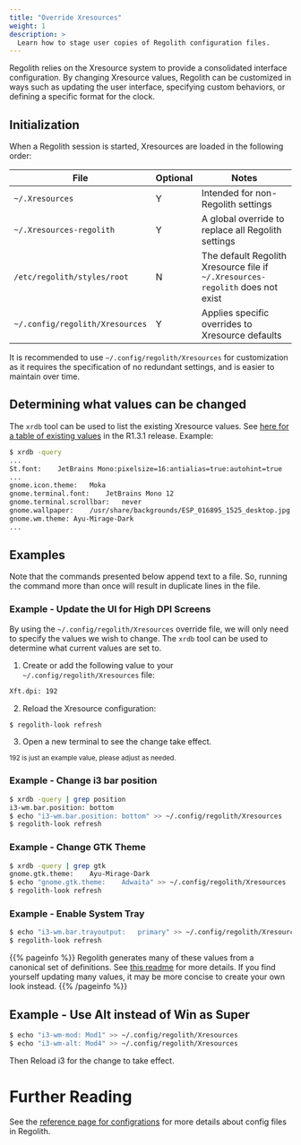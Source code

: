 ```yaml
---
title: "Override Xresources"
weight: 1
description: >
  Learn how to stage user copies of Regolith configuration files.
---
```


Regolith relies on the Xresource system to provide a consolidated interface configuration.  By changing Xresource values, Regolith can be customized in ways such as updating the user interface, specifying custom behaviors, or defining a specific format for the clock.

## Initialization

When a Regolith session is started, Xresources are loaded in the following order:

| File | Optional | Notes |
| ---- | -------- | ----- |
| `~/.Xresources` | Y | Intended for non-Regolith settings |
| `~/.Xresources-regolith` | Y | A global override to replace all Regolith settings |
| `/etc/regolith/styles/root` | N | The default Regolith Xresource file if `~/.Xresources-regolith` does not exist |
| `~/.config/regolith/Xresources` | Y | Applies specific overrides to Xresource defaults |

It is recommended to use `~/.config/regolith/Xresources` for customization as it requires the specification of no redundant settings, and is easier to maintain over time.

## Determining what values can be changed

The `xrdb` tool can be used to list the existing Xresource values.  See [here for a table of existing values](../../reference/xresources) in the R1.3.1 release.  Example:

```bash
$ xrdb -query 
...
St.font:	JetBrains Mono:pixelsize=16:antialias=true:autohint=true
...
gnome.icon.theme:	Moka
gnome.terminal.font:	JetBrains Mono 12
gnome.terminal.scrollbar:	never
gnome.wallpaper:	/usr/share/backgrounds/ESP_016895_1525_desktop.jpg
gnome.wm.theme:	Ayu-Mirage-Dark
...
```

## Examples
Note that the commands presented below append text to a file.  So, running the command more than once will result in duplicate lines in the file.

### Example - Update the UI for High DPI Screens

By using the `~/.config/regolith/Xresources` override file, we will only need to specify the values we wish to change.  The `xrdb` tool can be used to determine what current values are set to.

1. Create or add the following value to your `~/.config/regolith/Xresources` file:
```bash
Xft.dpi: 192
```
2. Reload the Xresource configuration:
```bash
$ regolith-look refresh
```
3. Open a new terminal to see the change take effect.

<sub>192 is just an example value, please adjust as needed.</sub>

### Example - Change i3 bar position

```bash
$ xrdb -query | grep position
i3-wm.bar.position:	bottom
$ echo "i3-wm.bar.position:	bottom" >> ~/.config/regolith/Xresources
$ regolith-look refresh
```

### Example - Change GTK Theme

```bash
$ xrdb -query | grep gtk
gnome.gtk.theme:	Ayu-Mirage-Dark
$ echo "gnome.gtk.theme:	Adwaita" >> ~/.config/regolith/Xresources
$ regolith-look refresh
```

### Example - Enable System Tray

```bash
$ echo "i3-wm.bar.trayoutput:	primary" >> ~/.config/regolith/Xresources
$ regolith-look refresh
```

{{% pageinfo %}}
Regolith generates many of these values from a canonical set of definitions.  See [this readme](https://github.com/regolith-linux/regolith-styles) for more details.  If you find yourself updating many values, it may be more concise to create your own look instead.
{{% /pageinfo %}}

## Example - Use Alt instead of Win as Super

```bash
$ echo "i3-wm-mod: Mod1" >> ~/.config/regolith/Xresources
$ echo "i3-wm-alt: Mod4" >> ~/.config/regolith/Xresources
```

Then Reload i3 for the change to take effect.

# Further Reading

See the [reference page for configrations](../../reference/configurations) for more details about config files in Regolith.